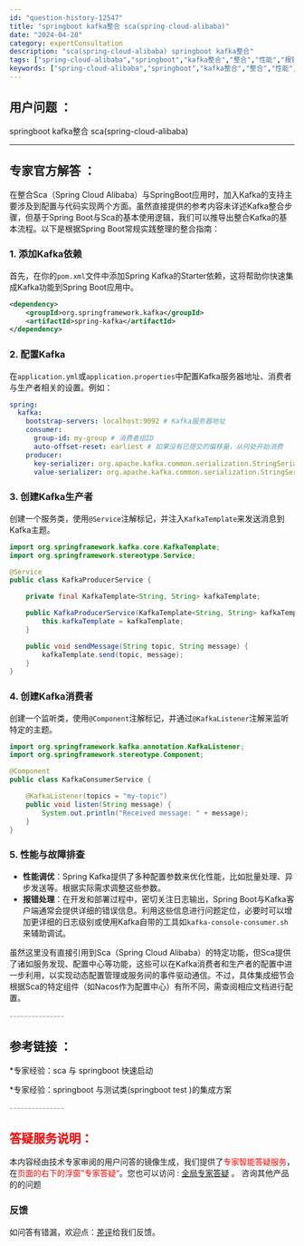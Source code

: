 ```yaml
---
id: "question-history-12547"
title: "springboot kafka整合 sca(spring-cloud-alibaba)"
date: "2024-04-28"
category: expertConsultation
description: "sca(spring-cloud-alibaba) springboot kafka整合"
tags: ["spring-cloud-alibaba","springboot","kafka整合","整合","性能","报错"]
keywords: ["spring-cloud-alibaba","springboot","kafka整合","整合","性能","报错"]
---
```


## 用户问题 ： 
 springboot kafka整合 sca(spring-cloud-alibaba) 

---------------
## 专家官方解答 ：

在整合Sca（Spring Cloud Alibaba）与SpringBoot应用时，加入Kafka的支持主要涉及到配置与代码实现两个方面。虽然直接提供的参考内容未详述Kafka整合步骤，但基于Spring Boot与Sca的基本使用逻辑，我们可以推导出整合Kafka的基本流程。以下是根据Spring Boot常规实践整理的整合指南：

### 1. 添加Kafka依赖

首先，在你的`pom.xml`文件中添加Spring Kafka的Starter依赖，这将帮助你快速集成Kafka功能到Spring Boot应用中。

```xml
<dependency>
    <groupId>org.springframework.kafka</groupId>
    <artifactId>spring-kafka</artifactId>
</dependency>
```

### 2. 配置Kafka

在`application.yml`或`application.properties`中配置Kafka服务器地址、消费者与生产者相关的设置。例如：

```yaml
spring:
  kafka:
    bootstrap-servers: localhost:9092 # Kafka服务器地址
    consumer:
      group-id: my-group # 消费者组ID
      auto-offset-reset: earliest # 如果没有已提交的偏移量，从何处开始消费
    producer:
      key-serializer: org.apache.kafka.common.serialization.StringSerializer
      value-serializer: org.apache.kafka.common.serialization.StringSerializer
```

### 3. 创建Kafka生产者

创建一个服务类，使用`@Service`注解标记，并注入`KafkaTemplate`来发送消息到Kafka主题。

```java
import org.springframework.kafka.core.KafkaTemplate;
import org.springframework.stereotype.Service;

@Service
public class KafkaProducerService {

    private final KafkaTemplate<String, String> kafkaTemplate;

    public KafkaProducerService(KafkaTemplate<String, String> kafkaTemplate) {
        this.kafkaTemplate = kafkaTemplate;
    }

    public void sendMessage(String topic, String message) {
        kafkaTemplate.send(topic, message);
    }
}
```

### 4. 创建Kafka消费者

创建一个监听类，使用`@Component`注解标记，并通过`@KafkaListener`注解来监听特定的主题。

```java
import org.springframework.kafka.annotation.KafkaListener;
import org.springframework.stereotype.Component;

@Component
public class KafkaConsumerService {

    @KafkaListener(topics = "my-topic")
    public void listen(String message) {
        System.out.println("Received message: " + message);
    }
}
```

### 5. 性能与故障排查

- **性能调优**：Spring Kafka提供了多种配置参数来优化性能，比如批量处理、异步发送等。根据实际需求调整这些参数。
- **报错处理**：在开发和部署过程中，密切关注日志输出，Spring Boot与Kafka客户端通常会提供详细的错误信息。利用这些信息进行问题定位，必要时可以增加更详细的日志级别或使用Kafka自带的工具如`kafka-console-consumer.sh`来辅助调试。

虽然这里没有直接引用到Sca（Spring Cloud Alibaba）的特定功能，但Sca提供了诸如服务发现、配置中心等功能，这些可以在Kafka消费者和生产者的配置中进一步利用，以实现动态配置管理或服务间的事件驱动通信。不过，具体集成细节会根据Sca的特定组件（如Nacos作为配置中心）有所不同，需查阅相应文档进行配置。


<font color="#949494">---------------</font> 


## 参考链接 ：

*专家经验：sca 与 springboot 快速启动 
 
 *专家经验：springboot 与测试类(springboot test )的集成方案 


 <font color="#949494">---------------</font> 
 


## <font color="#FF0000">答疑服务说明：</font> 

本内容经由技术专家审阅的用户问答的镜像生成，我们提供了<font color="#FF0000">专家智能答疑服务</font>，在<font color="#FF0000">页面的右下的浮窗”专家答疑“</font>。您也可以访问 : [全局专家答疑](https://opensource.alibaba.com/chatBot) 。 咨询其他产品的的问题

### 反馈
如问答有错漏，欢迎点：[差评](https://ai.nacos.io/user/feedbackByEnhancerGradePOJOID?enhancerGradePOJOId=12640)给我们反馈。
